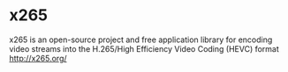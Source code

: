 # x265
x265 is an open-source project and free application library for encoding video streams into the H.265/High Efficiency Video Coding (HEVC) format http://x265.org/
